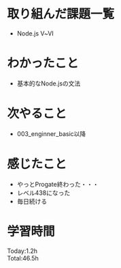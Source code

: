 # 取り組んだ課題一覧
- Node.js Ⅴ~Ⅵ
# わかったこと
- 基本的なNode.jsの文法
# 次やること
- 003_enginner_basic以降
# 感じたこと
- やっとProgate終わった・・・
- レベル438になった
- 毎日続ける
# 学習時間
Today:1.2h  
Total:46.5h
